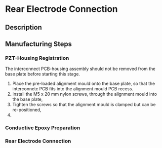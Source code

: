 # Rear Electrode Connection

## Description

## Manufacturing Steps

### PZT-Housing Registration
The interconnect PCB-housing assembly should not be removed from the base plate before starting this stage.

1. Place the pre-loaded alignment mould onto the base plate, so that the interconnetc PCB fits into the alignment mould PCB recess.
2. Install the M5 x 20 mm nylon screws, through the alignment mould into the base plate,
3. Tighten the screws so that the alignment mould is clamped but can be re-positioned,
4. 

### Conductive Epoxy Preparation

### Rear Electrode Connection


